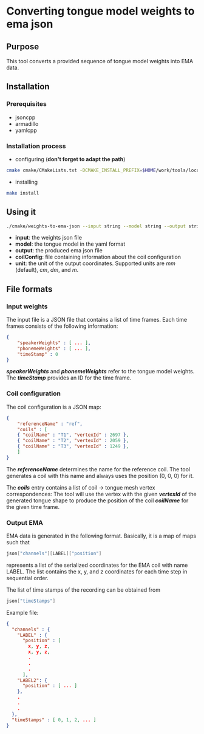 
# Converting tongue model weights to ema json

## Purpose

This tool converts a provided sequence of tongue model weights into EMA data.

## Installation

### Prerequisites
- jsoncpp
- armadillo
- yamlcpp

### Installation process

- configuring (**don't forget to adapt the path**)
```sh
cmake cmake/CMakeLists.txt -DCMAKE_INSTALL_PREFIX=$HOME/work/tools/local
```
- installing
```sh
make install
```

## Using it
```sh
./cmake/weights-to-ema-json --input string --model string --output string --coilConfig fileName --unit string
```

- **input**: the weights json file
- **model**: the tongue model in the yaml format
- **output**: the produced ema json file
- **coilConfig**: file containing information about the coil configuration
- **unit**: the unit of the output coordinates. Supported units are *mm* (default), *cm*, *dm*, and *m*.

## File formats

### Input weights

The input file is a JSON file that contains a list of time frames.
Each time frames consists of the following information:

```json
{
    "speakerWeights" : [ ... ],
    "phonemeWeights" : [ ... ],
    "timeStamp" : 0
}
```

***speakerWeights*** and ***phonemeWeights*** refer to the tongue model weights.
The ***timeStamp*** provides an ID for the time frame.

### Coil configuration

The coil configuration is a JSON map:

```json
{
    "referenceName" : "ref",
    "coils" : [
	{ "coilName" : "T1", "vertexId" : 2697 },
	{ "coilName" : "T2", "vertexId" : 2059 },
	{ "coilName" : "T3", "vertexId" : 1249 },
    ]
}
```

The ***referenceName*** determines the name for the reference coil.
The tool generates a coil with this name and always uses the position (0, 0, 0) for it.

The ***coils*** entry contains a list of coil -> tongue mesh vertex correspondences:
The tool will use the vertex with the given ***vertexId*** of the generated tongue shape to produce the position of the coil ***coilName*** for the given time frame.

### Output EMA

EMA data is generated in the following format.
Basically, it is a map of maps such that

```groovy
json["channels"][LABEL]["position"]
```

represents a list of the serialized coordinates for the EMA coil with name LABEL. The list contains the x, y, and z coordinates for each time step in sequential order.

The list of time stamps of the recording can be obtained from

```groovy
json["timeStamps"]
```

Example file:

```json
{
  "channels" : {
    "LABEL" : {
      "position" : [
        x, y, z,
        x, y, z,
        .
        .
        .
      ],
    "LABEL2": {
      "position" : [ ... ]
    },
    .
    .
    .
  },
  "timeStamps" : [ 0, 1, 2, ... ]
}
```
